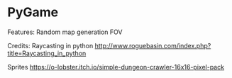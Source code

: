 # PyGame

Features:
Random map generation
FOV


Credits:
Raycasting in python
http://www.roguebasin.com/index.php?title=Raycasting_in_python

Sprites
https://o-lobster.itch.io/simple-dungeon-crawler-16x16-pixel-pack